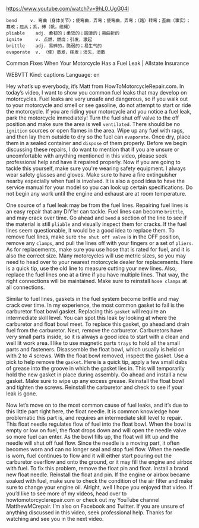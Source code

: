 https://www.youtube.com/watch?v=9hL0_UgG04I 

```  
bend     v. 弯曲（身体关节）；使弯曲，弄弯；使弯曲，弄弯；（路）转弯；歪曲（事实）；篡改；屈从；系，缚（帆，缆绳）  
pliable    adj. 柔韧的；柔软的；圆滑的；易曲折的  
ignite     v. 点燃，燃烧；引发，激起    
brittle    adj. 易碎的，脆弱的；易生气的
evaporate  v. （使）蒸发，挥发；消失，消散  
```

Common Fixes When Your Motorcycle Has a Fuel Leak | Allstate Insurance 

WEBVTT Kind: captions Language: en 

Hey what’s up everybody, it’s Matt from HowToMotorcycleRepair.com. In today’s video, I want to show you common fuel leaks that may develop on motorcycles. Fuel leaks are very unsafe and dangerous, so if you walk out to your motorcycle and smell or see gasoline, do not attempt to start or ride the motorcycle. If you are riding your motorcycle and you notice a fuel leak, park the motorcycle immediately! Turn the fuel shut off valve to the off position and make sure the area is well `ventilated`. There should be no `ignition` sources or open flames in the area. Wipe up any fuel with rags, and then lay them outside to dry so the fuel can `evaporate`. Once dry, place them in a sealed container and `dispose` of them properly. Before we begin discussing these repairs, I do want to mention that if you are unsure or uncomfortable with anything mentioned in this video, please seek professional help and have it repaired properly. Now if you are going to tackle this yourself, make sure you're wearing safety equipment. I always wear safety glasses and gloves. Make sure to have a fire extinguisher nearby especially when fuel is involved. It is also a good idea to have the service manual for your model so you can look up certain specifications. Do not begin any work until the engine and exhaust are at room temperature. 

One source of a fuel leak may be from the fuel lines. Repairing fuel lines is an easy repair that any DIY’er can tackle. Fuel lines can become `brittle`, and may crack over time. Go ahead and `bend` a section of the line to see if the material is still `pliable` and visually inspect them for cracks. If the fuel lines seem questionable, it would be a good idea to replace them. To remove fuel lines, make sure `the shut off valve` is in the OFF position, remove any `clamps`, and pull the lines off with your fingers or a set of `pliers`. As for replacements, make sure you use hose that is rated for fuel, and it is also the correct size. Many motorcycles will use metric sizes, so you may need to head over to your nearest motorcycle dealer for replacements. Here is a quick tip, use the old line to measure cutting your new lines. Also, replace the fuel lines one at a time if you have multiple lines. That way, the right connections will be maintained. Make sure to reinstall `hose clamps` at all connections. 

Similar to fuel lines, gaskets in the fuel system become brittle and may crack over time. In my experience, the most common gasket to fail is the carburetor float bowl gasket. Replacing this `gasket` will require an intermediate skill level. You can spot this leak by looking at where the carburetor and float bowl meet. To replace this gasket, go ahead and drain fuel from the carburetor. Next, remove the carburetor. Carburetors have very small parts inside, so it is always a good idea to start with a clean and well lit work area. I like to use magnetic parts `trays` to hold all the small parts and fasteners. Disassemble the float bowl, which usually is held on with 2 to 4 screws. With the float bowl removed, inspect the gasket. Use a pick to help remove the `gasket`. Here is a quick tip, apply a few small dabs of grease into the groove in which the gasket lies in. This will temporarily hold the new gasket in place during assembly. Go ahead and install a new gasket. Make sure to wipe up any excess grease. Reinstall the float bowl and tighten the screws. Reinstall the carburetor and check to see if your leak is gone. 

Now let’s move on to the most common cause of fuel leaks, and it’s due to this little part right here, the float needle. It is common knowledge how problematic this part is, and requires an intermediate skill level to repair. This float needle regulates flow of fuel into the float bowl. When the bowl is empty or low on fuel, the float drops down and will open the needle valve so more fuel can enter. As the bowl fills up, the float will lift up and the needle will shut off fuel flow. Since the needle is a moving part, it often becomes worn and can no longer seal and stop fuel flow. When the needle is worn, fuel continues to flow and it will either start pouring out the carburetor overflow and onto the ground, or it may fill the engine and airbox with fuel. To fix this problem, remove the float pin and float. Install a brand new float needle. Reinstall the float and pin. If the engine or airbox became soaked with fuel, make sure to check the condition of the air filter and make sure to change your engine oil. Alright, well I hope you enjoyed that video. If you’d like to see more of my videos, head over to howtomotorcyclerepair.com or check out my YouTube channel MatthewMCrepair. I’m also on Facebook and Twitter. If you are unsure of anything discussed in this video, seek professional help. Thanks for watching and see you in the next video. 